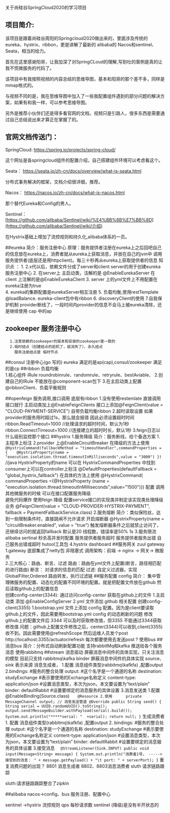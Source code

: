 关于尚硅谷SpringCloud2020的学习项目

## 项目简介:

该项目是跟着尚硅谷周阳的Springcloud2020做出来的，里面涉及传统的 eureka、hystrix、ribbon，更是讲解了最新的 alibaba的 Nacos和sentinel、Seata，相当的给力。

首先在这里感谢阳哥，让我加深了对SpringCLoud的理解,写到吐的案例是真的让我不慌微服务的代码了。

该项目中有我按照视频的内容总结的思维导图，基本和阳哥的那个差不多，同样是mmap格式的。

与视频不同的是，我在思维导图中加入了一些我配置组件遇到的部分问题的解决方案，如果有和我一样，可以参考思维导图。

另外是推荐小伙伴们还是得多看官网的文档，视频只是引路人，很多东西是需要通过自己总结说出来才算正在掌握了的。



## 官网文档传送门：

SpringCloud: https://spring.io/projects/spring-cloud/

这个网址是各springcloud组件的配置介绍，自己搭建组件环境可以考虑看这个。

Seata： https://seata.io/zh-cn/docs/overview/what-is-seata.html

分布式事务解决的框架，文档介绍很详细，推荐。

Nacos： https://nacos.io/zh-cn/docs/what-is-nacos.html

那个替代Eureka和Config的男人。

Sentinel：[https://github.com/alibaba/Sentinel/wiki/%E4%BB%8B%E7%BB%8D](https://github.com/alibaba/Sentinel/wiki/介绍)

在Hystrix基础上增加了流控规则和持久化,alibaba体系的一员。


##eureka
    简介：服务注册中心
    原理：服务提供者注册在eureka上之后回吧自己的信息放在eureka上，消费者就从eureka上获取消息，并放在自己的jvm中
          调用服务提供者(底层还是用httpclient)。每三十秒再从eureka上获取提供者的信息
    知识点 ：
        1. 2.x代以后，依赖文件分成了server和client server的用于创建eureka服务注册中心
        2. 在server上 主启动类，注解的是 @EnableEurekaServer 在client 上注解的是@EnableEurekaClient
        3. server 上的yml文件上不用配置在eureka注册为true  
        4. eureka的集群配置是eurekaServer相互注册
        5. 负载均衡,使用restTemplate @loadBalance.  eureka-client包中有ribbon
        6. discoveryClient的使用
        7.自我保护机制 provider断线了，一段时间内provider的信息不会马上被eureka清除，还是继续使用 cap 中的ap
        
## zookeeper 服务注册中心
      1.注意依赖的zookeeper的版本和安装的zookeeper是一致的
      2.临时结点（创建结点的宕机了，就消失了）、永久结点  
        服务注册结点是 临时节点
##consul 注册中心(go 写的)
       eureka 满足的是ap(cap),consul/zookeeper 满足的是cp 
##ribbon  负载均衡  
      1.核心组件 iRule 
          roundrobinrule、randomrule、retryrule、bestAviable、
      2.创建自己的IRule 不能放在@component-scan包下
      3.在主启动类上配置@ribbonClient、负载平衡规则
      
##openfeign 服务调用,接口调用 底层有ribbon
      1.没有使用restemlate 直接调用接口就行
            主启动类加上@EnableFeignClients  接口上添加@FeignClient(value = "CLOUD-PAYMENT-SERVICE") 
            自带负载均衡ribbon
      2.超时读取设置
            如果provider的服务用时超过1s，那么就会报错 因此必须设置超时时间 
            ribbon.ReadTimeout=1000 //处理请求的超时时间，默认为1秒
            ribbon.ConnectTimeout=1000 //连接建立的超时时长，默认1秒
      3.feign日志以什么级别监控那个接口
##hystrix
      1.服务降级
         简介：服务断线，给个备选方案
         1. 主程序上标注
         2.provider 上@EnableCircuitBreaker
           在降级的方法上使用
           ```@HystrixCommand(fallbackMethod = "timeoutHandler",commandProperties = {   
                       @HystrixProperty(name = "execution.isolation.thread.timeoutInMilliseconds",value = "3000")
            })``` //java
           HystrixProperty的name 可以在 HystrixCommandProperties 中找到
          consumer上可以在controller上标注  @DefaultProperties(defaultFallback = "global_hystrix_fallback") 
            在具体的方法上使用 @HystrixCommand( commandProperties ={@HystrixProperty
            (name = "execution.isolation.thread.timeoutInMilliseconds",value="1500")}) 配置
              调用其他微服务的时候 可以在接口配置服务降级  
          避免代码爆炸
            使用feign 降级  配置service接口的实现类并制定该实现类处理降级业务
            @FeignClient(value = "CLOUD-PROVIDER-HYSTRIX-PAYMENT", fallback = PaymentFallbackService.class)
      2.服务熔断
            简介：类似保险丝，达到一些限制条件时，直接跳闸不允许请求
              开启熔断器  @HystrixProperty(name = "circuitBreaker.enabled", value = "true")
                触发熔断器条件之后就禁止访问了，还继续访问的就返回fallback
              默认是20 线程数，错误率是50% 1s
      3.服务限流alibaba sertinal
              秒杀高并发时配置
              服务提供者服务超时
              服务提供者服务出错
              自己服务出错或超时
           hutool工具包
       4.hystrix dashboard
##服务网关  zuul gateway
       1.gateway  底部集成了netty包 非阻塞式
           调用架构：前端 -> nginx -> 网关-> 微服务   
       2.三大核心：路由、断言、过滤
           路由：路由在yml文件上配置(断言，路径相匹配的进行路由)
           断言： 对请求的信息的匹配
           过滤: 
              自定义过滤器，实现GlobalFilter,Ordered
           路由转发，执行过滤链
##服务配置 config
       简介： 集中管理微服务的配置、动态化的配置不同环境的配置。就是把配置文件放在github 然后读取github上的配置信息  
              创建config-center(3344): 通过访问config-center 获取在github上的文件
                1.主启动类 添加 @EnableConfigServer
                2.yml 文件添加 github 相关配置
              创建config-client(3355) 
                1.bootstrap.yml 文件上添加 config 配置。因为是client要读取github上的文件，因此需要用bootstrap.yml
               config 的动态刷新的问题
              修改 github上的配置文件后 3344 可以及时获取修改值，但3355 不能通过3344获取修改值
               问题：github上配置文件修改之后，center(3344)可以收到,client(3355)收不到。因此需要使用@refreshScope
                    然后运维人员发个post http://localhost:3355/actuator/refresh
                    每次都要使用去发送post ?  使用bus
##消息bus 
       简介：分布式自动刷新配置功能  支持rabbitMq和kafka
         推送给各个服务消息 使用rabbitmq 
##stream 消息驱动
          屏蔽消息中间件的具体实现，只关注消息的模型 目前只支持 rabbitmq\kafka
          binder 屏蔽消息中间件的具体实现  source、sink 表示来源
          消息生成者，
              1.配置 消息组件类型(rabbitmq\kafkfa) ,配置output
              2.bindings: #服务的整合处理
                  output: #这个名字是一个通道的名称
                       destination: studyExchange #表示要使用的Exchange名称定义
                       content-type: application/json #设置消息类型，本次为json，本文要设置为“text/plain”
                       binder: defaultRabbit #设置要绑定的消息服务的具体设置
              3.消息发送类
                    1.配置@EnableBinding(Source.class) 
                    ```    @Resource
                     2.使用      private MessageChannel output; // 消息发送管道
                           @Override
                               public String send() {
                                   String serial = UUID.randomUUID().toString();
                                   output.send(MessageBuilder.withPayload(serial).build());
                                   System.out.println("*****serial: "  +serial);
                                   return null;
                               }
                     ```
          生成消费者
            1. 配置 消息组件类型(rabbitmq\kafkfa) ,配置output
            2. bindings: #服务的整合处理
                output: #这个名字是一个通道的名称
                     destination: studyExchange #表示要使用的Exchange名称定义
                     content-type: application/json #设置消息类型，本次为json，本文要设置为“text/plain”
                     binder: defaultRabbit #设置要绑定的消息服务的具体设置
            3.接受消息
                ```   @StreamListener(Sink.INPUT)
                       public void input(Message<String> message) {
                           System.out.println("消费者1号， -----> 接受到的消息： " + message.getPayload()
                           + "\t port: " + serverPort);
                       }
                ```
          重复消费问题的出现？
          8801 消息生成者   8802、8803消息消费者
          sluth 
              请求链路跟踪   

sluth:请求链路跟踪整合了zipkin

##alibaba
   nacos->config、bus 服务注册、配置中心
     
   sentinel ->hystrix 
       流控规则 qps 每秒请求数
       sentinel (降级)是没有半开状态的


